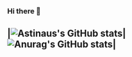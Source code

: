 ### Hi there 👋

<!--
**astinaus/astinaus** is a ✨ _special_ ✨ repository because its `README.md` (this file) appears on your GitHub profile.

Here are some ideas to get you started:

- 🔭 I’m currently working on ...
- 🌱 I’m currently learning ...
- 👯 I’m looking to collaborate on ...
- 🤔 I’m looking for help with ...
- 💬 Ask me about ...
- 📫 How to reach me: ...
- 😄 Pronouns: ...
- ⚡ Fun fact: ...
-->





|![Astinaus's GitHub stats](https://github-readme-stats.vercel.app/api?username=astinaus&show_icons=true&theme=radical)|![Anurag's GitHub stats](https://github-readme-stats.vercel.app/api?username=astinaus&show_icons=true&theme=radical)|
---------

